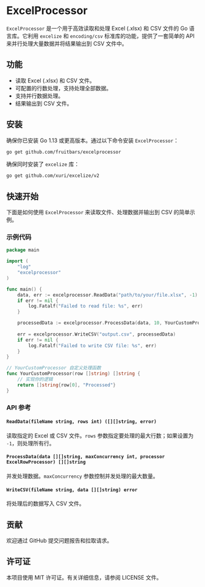 


# ExcelProcessor

`ExcelProcessor` 是一个用于高效读取和处理 Excel (.xlsx) 和 CSV 文件的 Go 语言库。它利用 `excelize` 和 `encoding/csv` 标准库的功能，提供了一套简单的 API 来并行处理大量数据并将结果输出到 CSV 文件中。

## 功能

- 读取 Excel (.xlsx) 和 CSV 文件。
- 可配置的行数处理，支持处理全部数据。
- 支持并行数据处理。
- 结果输出到 CSV 文件。

## 安装

确保你已安装 Go 1.13 或更高版本。通过以下命令安装 `ExcelProcessor`：

```bash
go get github.com/fruitbars/excelprocessor
```

确保同时安装了 `excelize` 库：

```bash
go get github.com/xuri/excelize/v2
```

## 快速开始

下面是如何使用 `ExcelProcessor` 来读取文件、处理数据并输出到 CSV 的简单示例。

### 示例代码

```go
package main

import (
	"log"
	"excelprocessor"
)

func main() {
	data, err := excelprocessor.ReadData("path/to/your/file.xlsx", -1) // 支持 .xlsx 或 .csv 文件
	if err != nil {
		log.Fatalf("Failed to read file: %s", err)
	}

	processedData := excelprocessor.ProcessData(data, 10, YourCustomProcessor)
	
	err = excelprocessor.WriteCSV("output.csv", processedData)
	if err != nil {
		log.Fatalf("Failed to write CSV file: %s", err)
	}
}

// YourCustomProcessor 自定义处理函数
func YourCustomProcessor(row []string) []string {
	// 实现你的逻辑
	return []string{row[0], "Processed"}
}
```

### API 参考

#### `ReadData(fileName string, rows int) ([][]string, error)`

读取指定的 Excel 或 CSV 文件。`rows` 参数指定要处理的最大行数；如果设置为 `-1`，则处理所有行。

#### `ProcessData(data [][]string, maxConcurrency int, processor ExcelRowProcessor) [][]string`

并发处理数据。`maxConcurrency` 参数控制并发处理的最大数量。

#### `WriteCSV(fileName string, data [][]string) error`

将处理后的数据写入 CSV 文件。

## 贡献

欢迎通过 GitHub 提交问题报告和拉取请求。

## 许可证

本项目使用 MIT 许可证。有关详细信息，请参阅 LICENSE 文件。